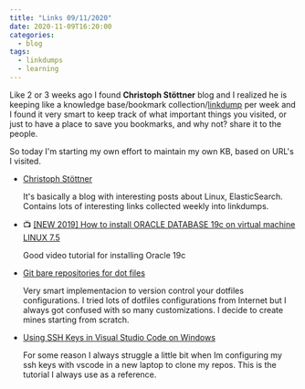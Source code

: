 ```yaml
---
title: "Links 09/11/2020"
date: 2020-11-09T16:20:00
categories:
  - blog
tags:
  - linkdumps
  - learning
---
```


Like 2 or 3 weeks ago I found **Christoph Stöttner** blog and I realized he is keeping like a knowledge base/bookmark collection/[linkdump](https://stoeps.de/tags/linkdump/) per week and I found it very smart to keep track of what important things you visited, or just to have a place to save you bookmarks, and why not? share it to the people.

So today I'm starting my own effort to maintain my own KB, based on URL's I visited.

* [Christoph Stöttner](https://stoeps.de)

  It's basically a blog with interesting posts about Linux, ElasticSearch. Contains lots of interesting links collected weekly into linkdumps.

* 📺 [[NEW 2019] How to install ORACLE DATABASE 19c on virtual machine LINUX 7.5](https://www.youtube.com/watch?v=n5SfzJeqMuk)

  Good video tutorial for installing Oracle 19c

* [Git bare repositories for dot files](https://news.ycombinator.com/item?id=11070797)

  Very smart implementacion to version control your dotfiles configurations. I tried lots of dotfiles configurations from Internet but I always got confused with so many customizations. I decide to create mines starting from scratch.

* [Using SSH Keys in Visual Studio Code on Windows](https://www.cgranade.com/blog/2016/06/06/ssh-keys-in-vscode.html)

  For some reason I always struggle a little bit when Im configuring my ssh keys with vscode in a new laptop to clone my repos. This is the tutorial I always use as a reference.

